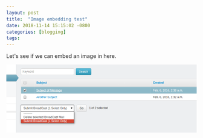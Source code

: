 ```yaml
---
layout: post
title:  "Image embedding test"
date: 2018-11-14 15:15:02 -0800
categories: [blogging]
tags: 
---
```


Let's see if we can embed an image in here.

![My helpful screenshot](/static/img/test/Broadcast_Mail.png)




